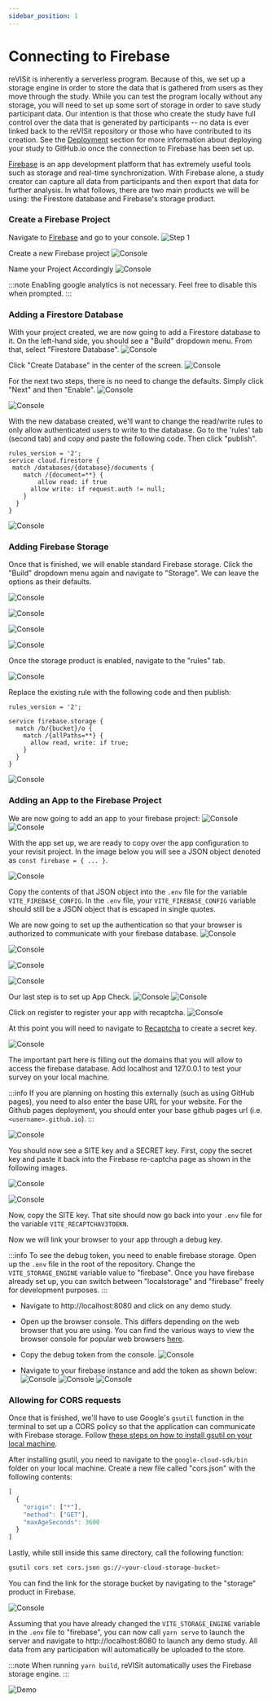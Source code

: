 ```yaml
---
sidebar_position: 1
---
```


# Connecting to Firebase

reVISit is inherently a serverless program. Because of this, we set up a storage engine in order to store the data that is gathered from users as they move through the study. While you can test the program locally without any storage, you will need to set up some sort of storage in order to save study participant data. Our intention is that those who create the study have full control over the data that is generated by participants -- no data is ever linked back to the reVISit repository or those who have contributed to its creation. See the <a href="#deploying-to-a-static-website">Deployment</a> section for more information about deploying your study to GitHub.io once the connection to Firebase has been set up. 

<a href="https://firebase.google.com/" target="_blank" >Firebase</a> is an app development platform that has extremely useful tools such as storage and real-time synchronization. With Firebase alone, a study creator can capture all data from participants and then export that data for further analysis. In what follows, there are two main products we will be using: the Firestore database and Firebase's storage product.


### Create a Firebase Project

Navigate to <a href="https://firebase.google.com/" target="_blank">Firebase</a> and go to your console. 
![Step 1](./img/firebase_steps/step1.jpg)


Create a new Firebase project 
![Console](./img/firebase_steps/step2.jpg)

Name your Project Accordingly
![Console](./img/firebase_steps/step3.jpg)

:::note
Enabling google analytics is not necessary. Feel free to disable this when prompted.
:::

### Adding a Firestore Database

With your project created, we are now going to add a Firestore database to it. On the left-hand side, you should see a "Build" dropdown menu. From that, select "Firestore Database".
![Console](./img/firebase_steps/step4.jpg)

Click "Create Database" in the center of the screen.
![Console](./img/firebase_steps/step5.jpg)

For the next two steps, there is no need to change the defaults. Simply click "Next" and then "Enable".
![Console](./img/firebase_steps/step6.jpg)

![Console](./img/firebase_steps/step7.jpg)

With the new database created, we'll want to change the read/write rules to only allow authenticated users to write to the database. Go to the 'rules' tab (second tab) and copy and paste the following code. Then click "publish".

```
rules_version = '2';
service cloud.firestore {
 match /databases/{database}/documents {
    match /{document=**} {
    	allow read: if true
      allow write: if request.auth != null;
    }
  }
}
```

![Console](./img/firebase_steps/step8.jpg)

### Adding Firebase Storage

Once that is finished, we will enable standard Firebase storage. Click the "Build" dropdown menu again and navigate to "Storage". We can leave the options as their defaults.

![Console](./img/firebase_steps/storage_step1.jpg)

![Console](./img/firebase_steps/storage_step2.jpg)

![Console](./img/firebase_steps/storage_step3.jpg)

![Console](./img/firebase_steps/storage_step4.jpg)

Once the storage product is enabled, navigate to the "rules" tab. 

![Console](./img/firebase_steps/storage_step5.jpg)


Replace the existing rule with the following code and then publish:

```
rules_version = '2';

service firebase.storage {
  match /b/{bucket}/o {
    match /{allPaths=**} {
      allow read, write: if true;
    }
  }
}
```

![Console](./img/firebase_steps/storage_step6.jpg)

### Adding an App to the Firebase Project


We are now going to add an app to your firebase project: 
![Console](./img/firebase_steps/step9.jpg)
![Console](./img/firebase_steps/step10.jpg)


With the app set up, we are ready to copy over the app configuration to your revisit project. In the image below you will see a JSON object denoted as `const firebase = { ... }`.

![Console](./img/firebase_steps/step11.jpg)

Copy the contents of that JSON object into the `.env` file for the variable `VITE_FIREBASE_CONFIG`. In the `.env` file, your `VITE_FIREBASE_CONFIG` variable should still be a JSON object that is escaped in single quotes.


We are now going to set up the authentication so that your browser is authorized to communicate with your firebase database. 
![Console](./img/firebase_steps/step12.jpg)

![Console](./img/firebase_steps/step13.jpg)

![Console](./img/firebase_steps/step14.jpg)

![Console](./img/firebase_steps/step15.jpg)

Our last step is to set up App Check. 
![Console](./img/firebase_steps/step16.jpg)
![Console](./img/firebase_steps/step17.jpg)

Click on register to register your app with recaptcha. 
![Console](./img/firebase_steps/step18.jpg)

At this point you will need to navigate to [Recaptcha](https://www.google.com/recaptcha/admin/create) to create a secret key. 

![Console](./img/firebase_steps/step19.jpg)

The important part here is filling out the domains that you will allow to access the firebase database. Add localhost and 127.0.0.1 to test your survey on your local machine.

:::info
If you are planning on hosting this externally (such as using GitHub pages), you need to also enter the base URL for your website. For the Github pages deployment, you should enter your base github pages url (i.e. <code>&lt;username&gt;.github.io</code>).
:::

![Console](./img/firebase_steps/step20.jpg)

You should now see a SITE key and a SECRET key. First, copy the secret key and paste it back into the Firebase re-captcha page as shown in the following images.

![Console](./img/firebase_steps/step21.jpg)

![Console](./img/firebase_steps/step22.jpg)

Now, copy the SITE key. That site should now go back into your `.env` file for the variable `VITE_RECAPTCHAV3TOEKN`. 




Now we will link your browser to your app through a debug key. 


:::info
To see the debug token, you need to enable firebase storage. Open up the <code>.env</code> file in the root of the repository. Change the <code>VITE_STORAGE_ENGINE</code> variable value to "firebase". Once you have firebase already set up, you can switch between "localstorage" and "firebase" freely for development purposes.
:::

- Navigate to http://localhost:8080 and click on any demo study.

- Open up the browser console. This differs depending on the web browser that you are using. You can find the various ways to view the browser console for popular web browsers <a href="https://help.planday.com/en/articles/30207-how-to-open-the-developer-console-in-your-web-browser" target="_blank">here</a>.

- Copy the debug token from the console.
![Console](./img/console.png)

- Navigate to your firebase instance and add the token as shown below:
![Console](./img/firebase_steps/step23.jpg)
![Console](./img/firebase_steps/step24.jpg)
![Console](./img/firebase_steps/step25.jpg)

### Allowing for CORS requests


Once that is finished, we'll have to use Google's `gsutil` function in the terminal to set up a CORS policy so that the application can communicate with Firebase storage. Follow <a href="https://cloud.google.com/storage/docs/gsutil_install" targe="_blank">these steps on how to install gsutil on your local machine</a>.

After installing gsutil, you need to navigate to the `google-cloud-sdk/bin` folder on your local machine. Create a new file called "cors.json" with the following contents:

```js
[
  {
    "origin": ["*"],
    "method": ["GET"],
    "maxAgeSeconds": 3600
  }
]
```

Lastly, while still inside this same directory, call the following function:

```bash
gsutil cors set cors.json gs://<your-cloud-storage-bucket>
```
You can find the link for the storage bucket by navigating to the "storage" product in Firebase. 

![Console](./img/firebase_steps/gsutil_step1.jpg)


Assuming that you have already changed the `VITE_STORAGE_ENGINE` variable in the `.env` file to "firebase", you can now call `yarn serve` to launch the server and navigate to http://localhost:8080 to launch any demo study. All data from any participation will automatically be uploaded to the store. 

:::note
When running `yarn build`, reVISit automatically uses the Firebase storage engine.
:::

![Demo](./img/demo.png)